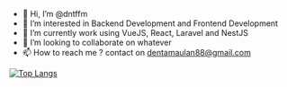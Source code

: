 - 👋 Hi, I’m @dntffm
- 👀 I’m interested in Backend Development and Frontend Development
- 🌱 I’m currently work using VueJS, React, Laravel and NestJS
- 💞️ I’m looking to collaborate on whatever
- 📫 How to reach me ? contact on dentamaulan88@gmail.com

[![Top Langs](https://github-readme-stats.vercel.app/api/top-langs/?username=dntffm&hide_progress=true&exclude_repo=github-readme-stats,anuraghazra.github.io)](https://github.com/anuraghazra/github-readme-stats)
<!---
dntffm/dntffm is a ✨ special ✨ repository because its `README.md` (this file) appears on your GitHub profile.
You can click the Preview link to take a look at your changes.
--->

